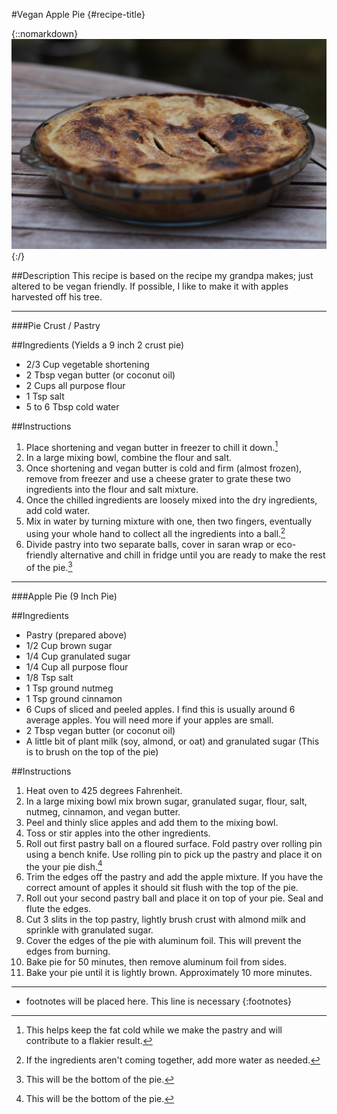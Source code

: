 #Vegan Apple Pie {#recipe-title}

<div markdown=1 class="image-and-text">

{::nomarkdown} 
<img src="images/recipe-images/apple-pie.JPG" class="image" alt="Apple Pie">
{:/}

<div markdown=1 class="text">

##Description
This recipe is based on the recipe my grandpa makes; just altered to be vegan friendly. If possible, I like to make it with apples harvested off his tree. 

***

###Pie Crust / Pastry

##Ingredients (Yields a 9 inch 2 crust pie)
- 2/3 Cup vegetable shortening
- 2 Tbsp vegan butter (or coconut oil)
- 2 Cups all purpose flour
- 1 Tsp salt
- 5 to 6 Tbsp cold water

##Instructions
1. Place shortening and vegan butter in freezer to chill it down.[^1]
2. In a large mixing bowl, combine the flour and salt.
3. Once shortening and vegan butter is cold and firm (almost frozen), remove from freezer and use a cheese grater to grate these two ingredients into the flour and salt mixture. 
4. Once the chilled ingredients are loosely mixed into the dry ingredients, add cold water.
6. Mix in water by turning mixture with one, then two fingers, eventually using your whole hand to collect all the ingredients into a ball.[^2]
6. Divide pastry into two separate balls, cover in saran wrap or eco-friendly alternative and chill in fridge until you are ready to make the rest of the pie.[^3]

***

###Apple Pie (9 Inch Pie)

##Ingredients
- Pastry (prepared above) 
- 1/2 Cup brown sugar
- 1/4 Cup granulated sugar
- 1/4 Cup all purpose flour
- 1/8 Tsp salt
- 1 Tsp ground nutmeg
- 1 Tsp ground cinnamon
- 6 Cups of sliced and peeled apples. I find this is usually around 6 average apples. You will need more if your apples are small.
- 2 Tbsp vegan butter (or coconut oil)
- A little bit of plant milk (soy, almond, or oat) and granulated sugar (This is to brush on the top of the pie)

##Instructions
1. Heat oven to 425 degrees Fahrenheit.
2. In a large mixing bowl mix brown sugar, granulated sugar, flour, salt, nutmeg, cinnamon, and vegan butter.
3. Peel and thinly slice apples and add them to the mixing bowl.
4. Toss or stir apples into the other ingredients.
5. Roll out first pastry ball on a floured surface. Fold pastry over rolling pin using a bench knife. Use rolling pin to pick up the pastry and place it on the your pie dish.[^3]
6. Trim the edges off the pastry and add the apple mixture. If you have the correct amount of apples it should sit flush with the top of the pie.
7. Roll out your second pastry ball and place it on top of your pie. Seal and flute the edges.
8. Cut 3 slits in the top pastry, lightly brush crust with almond milk and sprinkle with granulated sugar.
9. Cover the edges of the pie with aluminum foil. This will prevent the edges from burning. 
10. Bake pie for 50 minutes, then remove aluminum foil from sides.
11. Bake your pie until it is lightly brown. Approximately 10 more minutes. 

***

[^1]: This helps keep the fat cold while we make the pastry and will contribute to a flakier result.

[^2]: If the ingredients aren't coming together, add more water as needed.

[^3]: This will be the bottom of the pie.

* footnotes will be placed here. This line is necessary
{:footnotes}


</div>

</div>